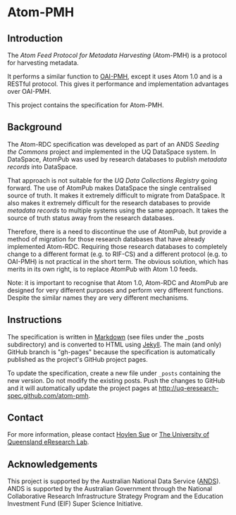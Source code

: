Atom-PMH
========

Introduction
------------

The _Atom Feed Protocol for Metadata Harvesting_ (Atom-PMH) is a
protocol for harvesting metadata.

It performs a similar function to [OAI-PMH], except it uses Atom 1.0 and
is a RESTful protocol. This gives it performance and implementation
advantages over OAI-PMH.

This project contains the specification for Atom-PMH.

[OAI-PMH]: <http://www.openarchives.org/pmh/>

Background
----------

The Atom-RDC specification was developed as part of an ANDS _Seeding
the Commons_ project and implemented in the UQ DataSpace system. In
DataSpace, AtomPub was used by research databases to publish
_metadata records_ into DataSpace.

That approach is not suitable for the _UQ Data Collections Registry_
going forward.  The use of AtomPub makes DataSpace the single
centralised source of truth. It makes it extremely difficult to
migrate from DataSpace. It also makes it extremely difficult for the
research databases to provide _metadata records_ to multiple systems
using the same approach. It takes the source of truth status away from
the research databases.

Therefore, there is a need to discontinue the use of AtomPub, but
provide a method of migration for those research databases that have
already implemented Atom-RDC. Requiring those research databases to
completely change to a different format (e.g. to RIF-CS) and a
different protocol (e.g. to OAI-PMH) is not practical in the short
term. The obvious solution, which has merits in its own right, is to
replace AtomPub with Atom 1.0 feeds.

Note: it is important to recognise that Atom 1.0, Atom-RDC and AtomPub
are designed for very different purposes and perform very different
functions. Despite the similar names they are very different
mechanisms.

Instructions
------------

The specification is written in [Markdown] (see files under the _posts
subdirectory) and is converted to HTML using [Jekyll]. The main (and
only) GitHub branch is "gh-pages" because the specification is automatically
published as the project's GitHub project pages.

To update the specification, create a new file under `_posts`
containing the new version. Do not modify the existing posts. Push the
changes to GitHub and it will automatically update the project pages
at <http://uq-eresearch-spec.github.com/atom-pmh>.

[Markdown]: <http://daringfireball.net/projects/markdown/>

[Jekyll]: <https://github.com/mojombo/jekyll>

Contact
-------

For more information, please contact [Hoylen Sue](mailto:hoylen@hoylen.com)
or [The University of Queensland eResearch Lab](http://www.itee.uq.edu.au/eresearch/).

Acknowledgements
----------------

This project is supported by the Australian National Data Service
([ANDS](http://www.ands.org.au/)). ANDS is supported by the Australian
Government through the National Collaborative Research Infrastructure
Strategy Program and the Education Investment Fund (EIF) Super Science
Initiative.
